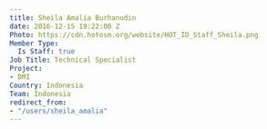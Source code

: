 ```yaml
---
title: Sheila Amalia Burhanudin
date: 2016-12-15 19:22:00 Z
Photo: https://cdn.hotosm.org/website/HOT_ID_Staff_Sheila.png
Member Type:
  Is Staff: true
Job Title: Technical Specialist
Project:
- DMI
Country: Indonesia
Team: Indonesia
redirect_from:
- "/users/sheila_amalia"
---
```


